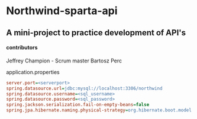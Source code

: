 # Northwind-sparta-api
## A mini-project to practice development of API's
#### contributors
Jeffrey Champion - Scrum master
Bartosz Perc


application.properties
```ini
server.port=<serverport>
spring.datasource.url=jdbc:mysql://localhost:3306/northwind
spring.datasource.username=<sql_username>
spring.datasource.password=<sql_password>
spring.jackson.serialization.fail-on-empty-beans=false
spring.jpa.hibernate.naming.physical-strategy=org.hibernate.boot.model.naming.PhysicalNamingStrategyStandardImpl
```
